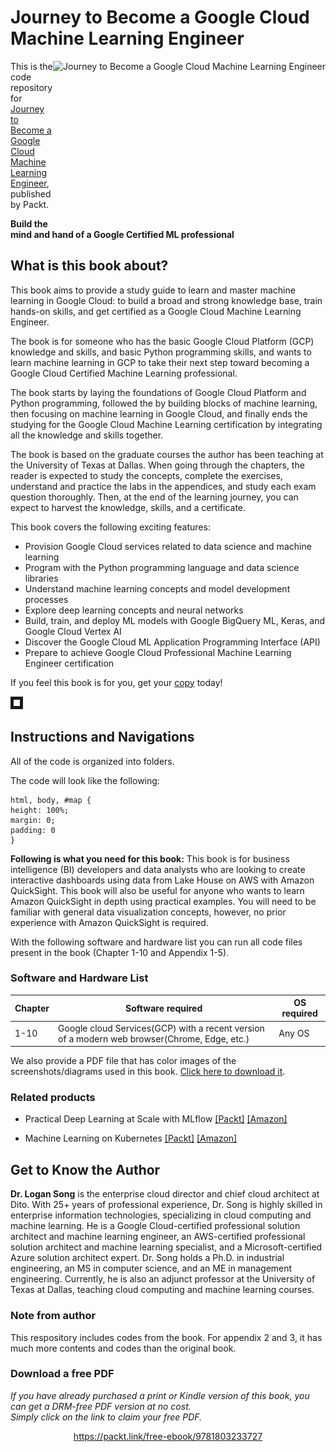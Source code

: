 # Journey to Become a Google Cloud Machine Learning Engineer

<a href="https://www.packtpub.com/product/journey-to-become-a-google-cloud-machine-learning-engineer/9781803233727"><img src="https://static.packt-cdn.com/products/9781803233727/cover/smaller" alt="Journey to Become a Google Cloud Machine Learning Engineer" height="256px" align="right"></a>

This is the code repository for [Journey to Become a Google Cloud Machine Learning Engineer](https://www.packtpub.com/product/journey-to-become-a-google-cloud-machine-learning-engineer/9781803233727), published by Packt.

**Build the mind and hand of a Google Certified ML professional**

## What is this book about?

This book aims to provide a study guide to learn and master machine learning in Google Cloud: to build a broad and strong knowledge base, train hands-on skills, and get certified as a Google Cloud Machine Learning Engineer.

The book is for someone who has the basic Google Cloud Platform (GCP) knowledge and skills, and basic Python programming skills, and wants to learn machine learning in GCP to take their next step toward becoming a Google Cloud Certified Machine Learning professional.

The book starts by laying the foundations of Google Cloud Platform and Python programming, followed the by building blocks of machine learning, then focusing on machine learning in Google Cloud, and finally ends the studying for the Google Cloud Machine Learning certification by integrating all the knowledge and skills together.

The book is based on the graduate courses the author has been teaching at the University of Texas at Dallas. When going through the chapters, the reader is expected to study the concepts, complete the exercises, understand and practice the labs in the appendices, and study each exam question thoroughly. Then, at the end of the learning journey, you can expect to harvest the knowledge, skills, and a certificate.

This book covers the following exciting features: 
* Provision Google Cloud services related to data science and machine learning
* Program with the Python programming language and data science libraries
* Understand machine learning concepts and model development processes
* Explore deep learning concepts and neural networks
* Build, train, and deploy ML models with Google BigQuery ML, Keras, and Google Cloud Vertex AI
* Discover the Google Cloud ML Application Programming Interface (API)
* Prepare to achieve Google Cloud Professional Machine Learning Engineer certification

If you feel this book is for you, get your [copy](https://www.amazon.in/Journey-Become-Machine-Learning-Engineer-ebook/dp/B0B9SPM199/ref=sr_1_1?crid=X0SKIMH1M6XX&keywords=Journey+to+become+a+Google+Cloud+Machine+Learning+Engineer&qid=1662439068&sprefix=journey+to+become+a+google+cloud+machine+learning+engineer%2Caps%2C298&sr=8-1) today!

<a href="https://www.packtpub.com/product/journey-to-become-a-google-cloud-machine-learning-engineer/9781803233727"><img src="https://raw.githubusercontent.com/PacktPublishing/GitHub/master/GitHub.png" alt="https://www.packtpub.com/" border="5" /></a>

## Instructions and Navigations
All of the code is organized into folders.

The code will look like the following:
```
html, body, #map {
height: 100%;
margin: 0;
padding: 0
}
```
**Following is what you need for this book:**
This book is for business intelligence (BI) developers and data analysts who are looking to create interactive dashboards using data from Lake House on AWS with Amazon QuickSight. This book will also be useful for anyone who wants to learn Amazon QuickSight in depth using practical examples. You will need to be familiar with general data visualization concepts, however, no prior experience with Amazon QuickSight is required.

With the following software and hardware list you can run all code files present in the book (Chapter 1-10 and Appendix 1-5).

### Software and Hardware List

| Chapter  | Software required                                                                    | OS required                        |
| -------- | -------------------------------------------------------------------------------------| -----------------------------------|
|  	1-10	   |   	Google cloud Services(GCP) with a recent version of a modern web browser(Chrome, Edge, etc.)                                  			  | Any OS | 		

We also provide a PDF file that has color images of the screenshots/diagrams used in this book. [Click here to download it](https://packt.link/ugTOg).

### Related products 
* Practical Deep Learning at Scale with MLflow [[Packt]](https://www.packtpub.com/product/practical-deep-learning-at-scale-with-mlflow/9781803241333) [[Amazon]](https://www.amazon.in/Practical-Deep-Learning-Scale-MLflow/dp/1803241330/ref=sr_1_2?crid=1RZFE8BHM0V29&keywords=Practical+Deep+Learning+at+Scale+with+MLflow&qid=1662439339&sprefix=practical+deep+learning+at+scale+with+mlflow%2Caps%2C261&sr=8-2)
  
* Machine Learning on Kubernetes [[Packt]](https://www.packtpub.com/product/machine-learning-on-kubernetes/9781803241807) [[Amazon]](https://www.amazon.in/Machine-Learning-Kubernetes-practical-handbook-ebook/dp/B09WF2B1BX/ref=sr_1_3?keywords=Machine+Learning+on+Kubernetes&qid=1662439452&sr=8-3)
  
## Get to Know the Author
**Dr. Logan Song** is the enterprise cloud director and chief cloud architect at Dito. With 25+ years of professional experience, Dr. Song is highly skilled in enterprise information technologies, specializing in cloud computing and machine learning. He is a Google Cloud-certified professional solution architect and machine learning engineer, an AWS-certified professional solution architect and machine learning specialist, and a Microsoft-certified Azure solution architect expert. Dr. Song holds a Ph.D. in industrial engineering, an MS in computer science, and an ME in management engineering. Currently, he is also an adjunct professor at the University of Texas at Dallas, teaching cloud computing and machine learning courses.	

### Note from author 
This respository includes codes from the book.
For appendix 2 and 3, it has much more contents and codes than the original book.
### Download a free PDF

 <i>If you have already purchased a print or Kindle version of this book, you can get a DRM-free PDF version at no cost.<br>Simply click on the link to claim your free PDF.</i>
<p align="center"> <a href="https://packt.link/free-ebook/9781803233727">https://packt.link/free-ebook/9781803233727 </a> </p>